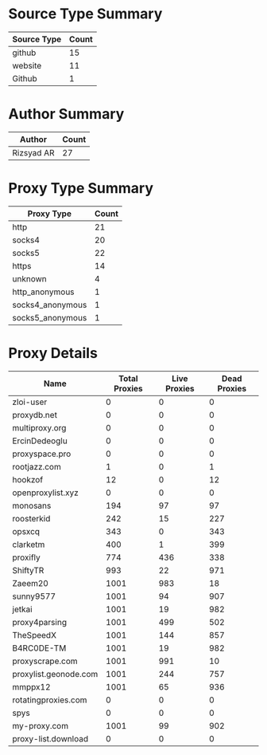 # Source Type Summary

| Source Type | Count |
|-------------|-------|
| github | 15 |
| website | 11 |
| Github | 1 |


# Author Summary

| Author | Count |
|--------|-------|
| Rizsyad AR | 27 |


# Proxy Type Summary

| Proxy Type | Count |
|------------|-------|
| http | 21 |
| socks4 | 20 |
| socks5 | 22 |
| https | 14 |
| unknown | 4 |
| http_anonymous | 1 |
| socks4_anonymous | 1 |
| socks5_anonymous | 1 |


# Proxy Details

| Name | Total Proxies | Live Proxies | Dead Proxies |
|------|---------------|--------------|---------------|
| zloi-user | 0 | 0 | 0 |
| proxydb.net | 0 | 0 | 0 |
| multiproxy.org | 0 | 0 | 0 |
| ErcinDedeoglu | 0 | 0 | 0 |
| proxyspace.pro | 0 | 0 | 0 |
| rootjazz.com | 1 | 0 | 1 |
| hookzof | 12 | 0 | 12 |
| openproxylist.xyz | 0 | 0 | 0 |
| monosans | 194 | 97 | 97 |
| roosterkid | 242 | 15 | 227 |
| opsxcq | 343 | 0 | 343 |
| clarketm | 400 | 1 | 399 |
| proxifly | 774 | 436 | 338 |
| ShiftyTR | 993 | 22 | 971 |
| Zaeem20 | 1001 | 983 | 18 |
| sunny9577 | 1001 | 94 | 907 |
| jetkai | 1001 | 19 | 982 |
| proxy4parsing | 1001 | 499 | 502 |
| TheSpeedX | 1001 | 144 | 857 |
| B4RC0DE-TM | 1001 | 19 | 982 |
| proxyscrape.com | 1001 | 991 | 10 |
| proxylist.geonode.com | 1001 | 244 | 757 |
| mmppx12 | 1001 | 65 | 936 |
| rotatingproxies.com | 0 | 0 | 0 |
| spys | 0 | 0 | 0 |
| my-proxy.com | 1001 | 99 | 902 |
| proxy-list.download | 0 | 0 | 0 |
